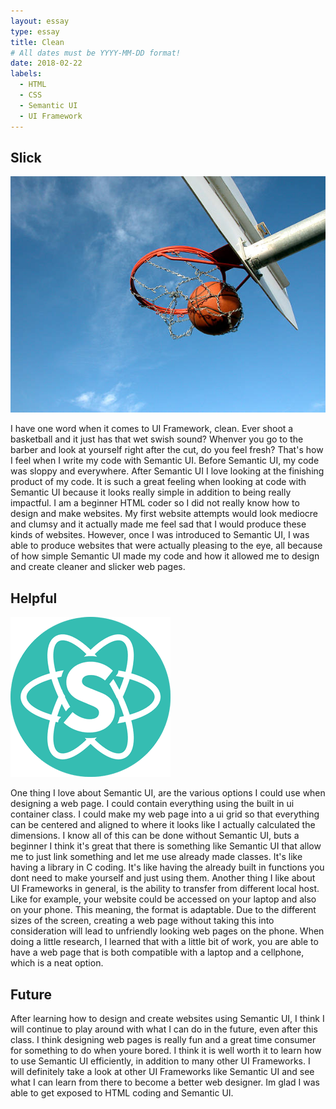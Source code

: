 ```yaml
---
layout: essay
type: essay
title: Clean
# All dates must be YYYY-MM-DD format!
date: 2018-02-22
labels:
  - HTML
  - CSS
  - Semantic UI
  - UI Framework
---
```


## Slick
<img class="ui small left circular floated image" src="../images/swish.jpg">

I have one word when it comes to UI Framework, clean. Ever shoot a basketball and it just has that wet swish sound? Whenver you go to the barber and look at yourself right after the cut, do you feel fresh? That's how I feel when I write my code with Semantic UI. Before Semantic UI, my code was sloppy and everywhere. After Semantic UI I love looking at the finishing product of my code. It is such a great feeling when looking at code with Semantic UI because it looks really simple in addition to being really impactful. I am a beginner HTML coder so I did not really know how to design and make websites. My first website attempts would look mediocre and clumsy and it actually made me feel sad that I would produce these kinds of websites. However, once I was introduced to Semantic UI, I was able to produce websites that were actually pleasing to the eye, all because of how simple Semantic UI made my code and how it allowed me to design and create cleaner and slicker web pages.

## Helpful
<img class="ui small right circular floated image" src="../images/semantic.png">

One thing I love about Semantic UI, are the various options I could use when designing a web page. I could contain everything using the built in ui container class. I could make my web page into a ui grid so that everything can be centered and aligned to where it looks like I actually calculated the dimensions. I know all of this can be done without Semantic UI, buts a beginner I think it's great that there is something like Semantic UI that allow me to just link something and let me use already made classes. It's like having a library in C coding. It's like having the already built in functions you dont need to make yourself and just using them. Another thing I like about UI Frameworks in general, is the ability to transfer from different local host. Like for example, your website could be accessed on your laptop and also on your phone. This meaning, the format is adaptable. Due to the different sizes of the screen, creating a web page without taking this into consideration will lead to unfriendly looking web pages on the phone. When doing a little research, I learned that with a little bit of work, you are able to have a web page that is both compatible with a laptop and a cellphone, which is a neat option.

## Future

After learning how to design and create websites using Semantic UI, I think I will continue to play around with what I can do in the future, even after this class. I think designing web pages is really fun and a great time consumer for something to do when youre bored. I think it is well worth it to learn how to use Semantic UI efficiently, in addition to many other UI Frameworks. I will definitely take a look at other UI Frameworks like Semantic UI and see what I can learn from there to become a better web designer. Im glad I was able to get exposed to HTML coding and Semantic UI.
